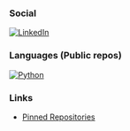 ### Social 

[![LinkedIn](https://img.shields.io/badge/LinkedIn-ariecb-black?logo=linkedin&labelColor=0077B5)](https://www.linkedin.com/in/ariecb/)

### Languages (Public repos)

[![Python](https://img.shields.io/badge/dynamic/json?label=Python&labelColor=3776AB&logo=python&logoColor=white&color=black&suffix=%20Repos&query=$.total_count&url=https://api.github.com/search/repositories?q=user:uselessscat%2Blanguage:python)](https://github.com/search?q=user:uselessscat&l=python)

### Links

  - [Pinned Repositories](https://github.com/search?q=user:uselessscat%2Btopic:pinned)

